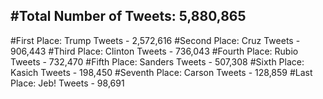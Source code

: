 #Total Number of Tweets: 5,880,865 
---
#First Place: Trump Tweets - 2,572,616
#Second Place: Cruz Tweets - 906,443
#Third Place: Clinton Tweets - 736,043
#Fourth Place: Rubio Tweets - 732,470
#Fifth Place: Sanders Tweets - 507,308
#Sixth Place: Kasich Tweets - 198,450
#Seventh Place: Carson Tweets - 128,859
#Last Place: Jeb! Tweets - 98,691

